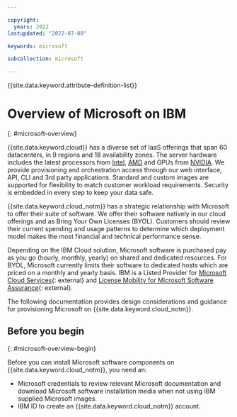 ```yaml
---

copyright:
  years: 2022
lastupdated: "2022-07-08"

keywords: microsoft

subcollection: microsoft

---
```


{{site.data.keyword.attribute-definition-list}}

# Overview of Microsoft on IBM
{: #microsoft-overview}

{{site.data.keyword.cloud}} has a diverse set of IaaS offerings that span 60 datacenters, in 9 regions and 18 availability zones. The server hardware includes the latest processors from [Intel](https://www.ibm.com/cloud/intel), [AMD](https://www.ibm.com/cloud/amd) and GPUs from [NVIDIA](https://www.ibm.com/cloud/gpu). We provide provisioning and orchestration access through our web interface, API, CLI  and 3rd party applications. Standard and custom images are supported for flexibility to match customer workload requirements. Security is embedded in every step to keep your data safe. 

{{site.data.keyword.cloud_notm}} has a strategic relationship with Microsoft to offer their suite of software. We offer their software natively in our cloud offerings and as Bring Your Own Licenses (BYOL). Customers should review their current spending and usage patterns to determine which deployment model makes the most financial and technical performance sense. 

Depending on the IBM Cloud solution, Microsoft software is purchased pay as you go (hourly, monthly, yearly) on shared and dedicated resources. For BYOL, Microsoft currently limits their software to dedicated hosts which are priced on a monthly and yearly basis. IBM is a Listed Provider for [Microsoft Cloud Services](https://www.microsoft.com/en-us/licensing/news/updated-licensing-rights-for-dedicated-cloud){: external} and [License Mobility for Microsoft Software Assurance](https://www.microsoft.com/en-us/licensing/licensing-programs/software-assurance-license-mobility){: external}.

The following documentation provides design considerations and guidance for provisioning Microsoft on {{site.data.keyword.cloud_notm}}.

## Before you begin
{: #microsoft-overview-begin}

Before you can install Microsoft software components on {{site.data.keyword.cloud_notm}}, you need an:
   * Microsoft credentials to review relevant Microsoft documentation and download Microsoft software installation media when not using IBM supplied Microsoft images.
   * IBM ID to create an {{site.data.keyword.cloud_notm}} account.


